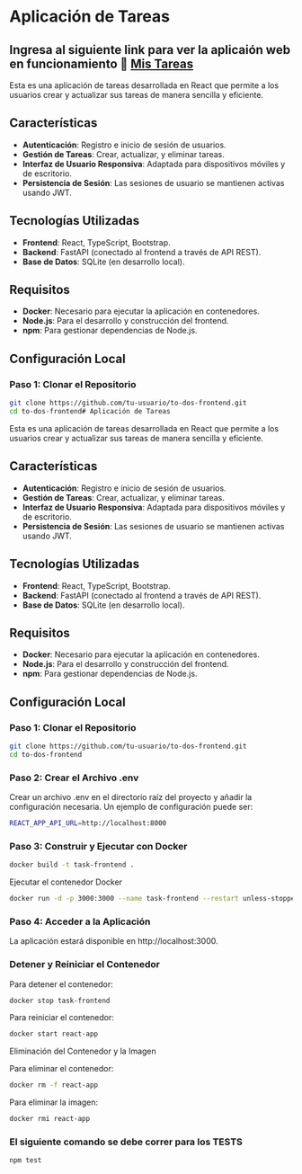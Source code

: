 # Aplicación de Tareas

## Ingresa al siguiente link para ver la aplicaión web en funcionamiento 🚀 [Mis Tareas](http://34.207.119.82:3000)

Esta es una aplicación de tareas desarrollada en React que permite a los usuarios crear y actualizar sus tareas de manera sencilla y eficiente.

## Características

- **Autenticación**: Registro e inicio de sesión de usuarios.
- **Gestión de Tareas**: Crear, actualizar, y eliminar tareas.
- **Interfaz de Usuario Responsiva**: Adaptada para dispositivos móviles y de escritorio.
- **Persistencia de Sesión**: Las sesiones de usuario se mantienen activas usando JWT.

## Tecnologías Utilizadas

- **Frontend**: React, TypeScript, Bootstrap.
- **Backend**: FastAPI (conectado al frontend a través de API REST).
- **Base de Datos**: SQLite (en desarrollo local).

## Requisitos

- **Docker**: Necesario para ejecutar la aplicación en contenedores.
- **Node.js**: Para el desarrollo y construcción del frontend.
- **npm**: Para gestionar dependencias de Node.js.

## Configuración Local

### Paso 1: Clonar el Repositorio

```sh
git clone https://github.com/tu-usuario/to-dos-frontend.git
cd to-dos-frontend# Aplicación de Tareas
```

Esta es una aplicación de tareas desarrollada en React que permite a los usuarios crear y actualizar sus tareas de manera sencilla y eficiente.

## Características

- **Autenticación**: Registro e inicio de sesión de usuarios.
- **Gestión de Tareas**: Crear, actualizar, y eliminar tareas.
- **Interfaz de Usuario Responsiva**: Adaptada para dispositivos móviles y de escritorio.
- **Persistencia de Sesión**: Las sesiones de usuario se mantienen activas usando JWT.

## Tecnologías Utilizadas

- **Frontend**: React, TypeScript, Bootstrap.
- **Backend**: FastAPI (conectado al frontend a través de API REST).
- **Base de Datos**: SQLite (en desarrollo local).

## Requisitos

- **Docker**: Necesario para ejecutar la aplicación en contenedores.
- **Node.js**: Para el desarrollo y construcción del frontend.
- **npm**: Para gestionar dependencias de Node.js.

## Configuración Local

### Paso 1: Clonar el Repositorio

```sh
git clone https://github.com/tu-usuario/to-dos-frontend.git
cd to-dos-frontend
```

### Paso 2: Crear el Archivo .env

Crear un archivo .env en el directorio raíz del proyecto y añadir la configuración necesaria. Un ejemplo de configuración puede ser:

```sh
REACT_APP_API_URL=http://localhost:8000
```

### Paso 3: Construir y Ejecutar con Docker

```sh
docker build -t task-frontend .
```

Ejecutar el contenedor Docker

```sh
docker run -d -p 3000:3000 --name task-frontend --restart unless-stopped task-frontend
```

### Paso 4: Acceder a la Aplicación

La aplicación estará disponible en http://localhost:3000.

### Detener y Reiniciar el Contenedor

Para detener el contenedor:

```sh
docker stop task-frontend
```

Para reiniciar el contenedor:

```sh
docker start react-app
```

Eliminación del Contenedor y la Imagen

Para eliminar el contenedor:

```sh
docker rm -f react-app
```

Para eliminar la imagen:

```sh
docker rmi react-app
```

### El siguiente comando se debe correr para los TESTS

```sh
npm test
```
